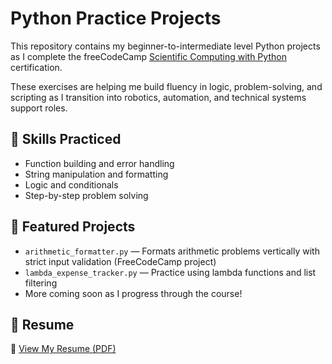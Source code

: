 # Python Practice Projects

This repository contains my beginner-to-intermediate level Python projects as I complete the freeCodeCamp [Scientific Computing with Python](https://www.freecodecamp.org/learn/scientific-computing-with-python/) certification.

These exercises are helping me build fluency in logic, problem-solving, and scripting as I transition into robotics, automation, and technical systems support roles.

## 🧠 Skills Practiced

- Function building and error handling
- String manipulation and formatting
- Logic and conditionals
- Step-by-step problem solving

## 🔧 Featured Projects

- `arithmetic_formatter.py` — Formats arithmetic problems vertically with strict input validation (FreeCodeCamp project)
- `lambda_expense_tracker.py` — Practice using lambda functions and list filtering
- More coming soon as I progress through the course!

## 📄 Resume

📎 [View My Resume (PDF)](MaximilianMardany_Resume.pdf)


